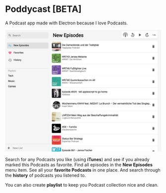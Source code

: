 # Poddycast [BETA]

A Podcast app made with Electron because I love Podcasts.

![screenshot_1](img/poddycast.png)

Search for any Podcasts you like (using **iTunes**) and see if you already marked this Podcasts as favorite.
Find all episodes in the **New Episodes** menu item.
See all your **favorite Podcasts** in one place.
And search through the **history** of podcasts you listened to.

You can also create **playlist** to keep you Podcast collection nice and clean.
